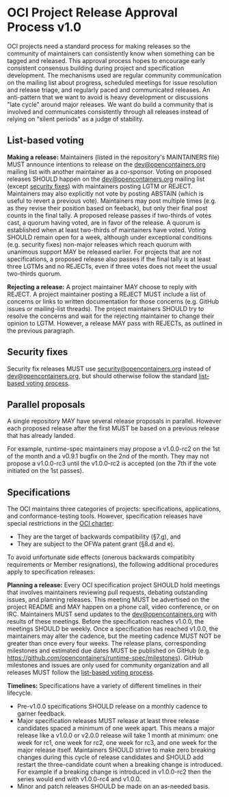 # OCI Project Release Approval Process v1.0

OCI projects need a standard process for making releases so the community of maintainers can consistently know when something can be tagged and released. This approval process hopes to encourage early consistent consensus building during project and specification development. The mechanisms used are regular community communication on the mailing list about progress, scheduled meetings for issue resolution and release triage, and regularly paced and communicated releases. An anti-pattern that we want to avoid is heavy development or discussions "late cycle" around major releases. We want do build a community that is involved and communicates consistently through all releases instead of relying on "silent periods" as a judge of stability.

## List-based voting

**Making a release:** Maintainers (listed in the repository's MAINTAINERS file) MUST announce intentions to release on the dev@opencontainers.org mailing list with another maintainer as a co-sponsor. Voting on proposed releases SHOULD happen on the dev@opencontainers.org mailing list (except [security fixes](#security-fixes)) with maintainers posting LGTM or REJECT. Maintainers may also explicitly not vote by posting ABSTAIN (which is useful to revert a previous vote). Maintainers may post multiple times (e.g. as they revise their position based on feeback), but only their final post counts in the final tally. A proposed release passes if two-thirds of votes cast, a quorum having voted, are in favor of the release. A quorum is established when at least two-thirds of maintainers have voted. Voting SHOULD remain open for a week, although under exceptional conditions (e.g. security fixes) non-major releases which reach quorum with unanimous support MAY be released earlier.  For projects that are not specifications, a proposed release also passes if the final tally is at least three LGTMs and no REJECTs, even if three votes does not meet the usual two-thirds quorum.

**Rejecting a release:** A project maintainer MAY choose to reply with REJECT. A project maintainer posting a REJECT MUST include a list of concerns or links to written documentation for those concerns (e.g. GitHub issues or mailing-list threads). The project maintainers SHOULD try to resolve the concerns and wait for the rejecting maintainer to change their opinion to LGTM. However, a release MAY pass with REJECTs, as outlined in the previous paragraph.

## Security fixes

Security fix releases MUST use security@opencontainers.org instead of dev@opencontainers.org, but should otherwise follow the standard [list-based voting process](#list-based-voting).

## Parallel proposals

A single repository MAY have several release proposals in parallel. However each proposed release after the first MUST be based on a previous release that has already landed.

For example, runtime-spec maintainers may propose a v1.0.0-rc2 on the 1st of the month and a v0.9.1 bugfix on the 2nd of the month. They may not propose a v1.0.0-rc3 until the v1.0.0-rc2 is accepted (on the 7th if the vote initiated on the 1st passes).

## Specifications

The OCI maintains three categories of projects: specifications, applications, and conformance-testing tools. However, specification releases have special restrictions in the [OCI charter][charter]:

* They are the target of backwards compatibility (§7.g), and
* They are subject to the OFWa patent grant (§8.d and e).

To avoid unfortunate side effects (onerous backwards compatibity requirements or Member resignations), the following additional procedures apply to specification releases:

**Planning a release:** Every OCI specification project SHOULD hold meetings that involves maintainers reviewing pull requests, debating outstanding issues, and planning releases. This meeting MUST be advertised on the project README and MAY happen on a phone call, video conference, or on IRC. Maintainers MUST send updates to the dev@opencontainers.org with results of these meetings. Before the specification reaches v1.0.0, the meetings SHOULD be weekly.  Once a specification has reached v1.0.0, the maintainers may alter the cadence, but the meeting cadence MUST NOT be greater than once every four weeks. The release plans, corresponding milestones and estimated due dates MUST be published on GitHub (e.g. https://github.com/opencontainers/runtime-spec/milestones). GitHub milestones and issues are only used for community organization and all releases MUST follow the [list-based voting process](#list-based-voting).

**Timelines:** Specifications have a variety of different timelines in their lifecycle.

- Pre-v1.0.0 specifications SHOULD release on a monthly cadence to garner feedback.
- Major specification releases MUST release at least three release candidates spaced a minimum of one week apart. This means a major release like a v1.0.0 or v2.0.0 release will take 1 month at minimum: one week for rc1, one week for rc2, one week for rc3, and one week for the major release itself. Maintainers SHOULD strive to make zero breaking changes during this cycle of release candidates and SHOULD add restart the three-candidate count when a breaking change is introduced. For example if a breaking change is introduced in v1.0.0-rc2 then the series would end with v1.0.0-rc4 and v1.0.0.
- Minor and patch releases SHOULD be made on an as-needed basis.

[charter]: https://www.opencontainers.org/about/governance
